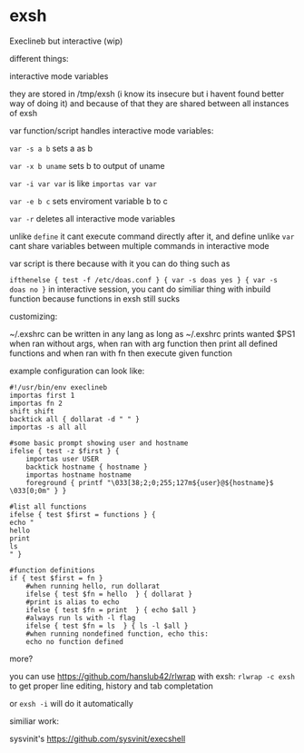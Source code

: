 # exsh
Execlineb but interactive (wip)

different things:

interactive mode variables

they are stored in /tmp/exsh (i know its insecure but i havent found better way of doing it) and because of that they are shared between all instances of exsh

var function/script handles interactive mode variables:

`var -s a b` sets a as b

`var -x b uname` sets b to output of uname

`var -i var var` is like `importas var var`

`var -e b c` sets enviroment variable b to c

`var -r` deletes all interactive mode variables

unlike `define` it cant execute command directly after it, and define unlike `var` cant share variables between multiple commands in interactive mode

var script is there because with it you can do thing such as

`ifthenelse { test -f /etc/doas.conf } { var -s doas yes } { var -s doas no }` in interactive session, you cant do similiar thing with inbuild function because functions in exsh still sucks


customizing:

~/.exshrc can be written in any lang as long as ~/.exshrc prints wanted $PS1 when ran without args, when ran with arg function then print all defined functions and when ran with fn <function> then execute given function

example configuration can look like:
```
#!/usr/bin/env execlineb
importas first 1
importas fn 2
shift shift
backtick all { dollarat -d " " }
importas -s all all

#some basic prompt showing user and hostname
ifelse { test -z $first } {
	importas user USER
	backtick hostname { hostname }
	importas hostname hostname
	foreground { printf "\033[38;2;0;255;127m${user}@${hostname}$ \033[0;0m" } }

#list all functions
ifelse { test $first = functions } {
echo "
hello
print
ls
" }

#function definitions
if { test $first = fn } 
	#when running hello, run dollarat
	ifelse { test $fn = hello  } { dollarat }
	#print is alias to echo
	ifelse { test $fn = print  } { echo $all }
	#always run ls with -l flag
	ifelse { test $fn = ls  } { ls -l $all }
	#when running nondefined function, echo this:
	echo no function defined
```

more?


you can use https://github.com/hanslub42/rlwrap with exsh: `rlwrap -c exsh` to get proper line editing, history and tab completation

or `exsh -i` will do it automatically

similiar work:

sysvinit's https://github.com/sysvinit/execshell
